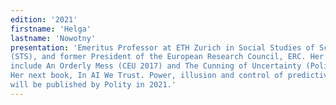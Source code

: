 ```yaml
---
edition: '2021'
firstname: 'Helga'
lastname: 'Nowotny'
presentation: 'Emeritus Professor at ETH Zurich in Social Studies of Science and Technology,
(STS), and former President of the European Research Council, ERC. Her publications
include An Orderly Mess (CEU 2017) and The Cunning of Uncertainty (Polity, 2015).
Her next book, In AI We Trust. Power, illusion and control of predictive algorithms,
will be published by Polity in 2021.'
---
```

